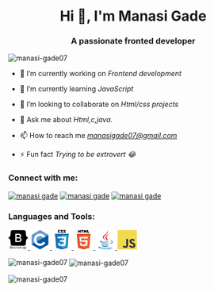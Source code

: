 <h1 align="center">Hi 👋, I'm Manasi Gade</h1>
<h3 align="center">A passionate fronted developer</h3>

<p align="left"> <img src="https://komarev.com/ghpvc/?username=manasi-gade07&label=Profile%20views&color=0e75b6&style=flat" alt="manasi-gade07" /> </p>

- 🔭 I’m currently working on *Frontend development*

- 🌱 I’m currently learning *JavaScript*

- 👯 I’m looking to collaborate on *Html/css projects*

- 💬 Ask me about *Html,c,java.*

- 📫 How to reach me *manasigade07@gmail.com*

- ⚡ Fun fact *Trying to be extrovert 😂*

<h3 align="left">Connect with me:</h3>
<p align="left">
<a href="https://linkedin.com/in/manasi-gade-3b0363259" target="blank"><img align="center" src="https://raw.githubusercontent.com/rahuldkjain/github-profile-readme-generator/master/src/images/icons/Social/linked-in-alt.svg" alt="manasi gade" height="30" width="40" /></a>
<a href="https://www.hackerrank.com/manasi gade" target="blank"><img align="center" src="https://raw.githubusercontent.com/rahuldkjain/github-profile-readme-generator/master/src/images/icons/Social/hackerrank.svg" alt="manasi gade" height="30" width="40" /></a>
<a href="https://auth.geeksforgeeks.org/user/manasi gade" target="blank"><img align="center" src="https://raw.githubusercontent.com/rahuldkjain/github-profile-readme-generator/master/src/images/icons/Social/geeks-for-geeks.svg" alt="manasi gade" height="30" width="40" /></a>
</p>

<h3 align="left">Languages and Tools:</h3>
<p align="left"> <a href="https://getbootstrap.com" target="_blank" rel="noreferrer"> <img src="https://raw.githubusercontent.com/devicons/devicon/master/icons/bootstrap/bootstrap-plain-wordmark.svg" alt="bootstrap" width="40" height="40"/> </a> <a href="https://www.cprogramming.com/" target="_blank" rel="noreferrer"> <img src="https://raw.githubusercontent.com/devicons/devicon/master/icons/c/c-original.svg" alt="c" width="40" height="40"/> </a> <a href="https://www.w3schools.com/css/" target="_blank" rel="noreferrer"> <img src="https://raw.githubusercontent.com/devicons/devicon/master/icons/css3/css3-original-wordmark.svg" alt="css3" width="40" height="40"/> </a> <a href="https://www.w3.org/html/" target="_blank" rel="noreferrer"> <img src="https://raw.githubusercontent.com/devicons/devicon/master/icons/html5/html5-original-wordmark.svg" alt="html5" width="40" height="40"/> </a> <a href="https://www.java.com" target="_blank" rel="noreferrer"> <img src="https://raw.githubusercontent.com/devicons/devicon/master/icons/java/java-original.svg" alt="java" width="40" height="40"/> </a> <a href="https://developer.mozilla.org/en-US/docs/Web/JavaScript" target="_blank" rel="noreferrer"> <img src="https://raw.githubusercontent.com/devicons/devicon/master/icons/javascript/javascript-original.svg" alt="javascript" width="40" height="40"/> </a> </p>

<p><img align="left" src="https://github-readme-stats.vercel.app/api/top-langs?username=manasi-gade07&show_icons=true&locale=en&layout=compact" alt="manasi-gade07" /></p>

<p>&nbsp;<img align="center" src="https://github-readme-stats.vercel.app/api?username=manasi-gade07&show_icons=true&locale=en" alt="manasi-gade07" /></p>

<p><img align="center" src="https://github-readme-streak-stats.herokuapp.com/?user=manasi-gade07&" alt="manasi-gade07" /></p>
